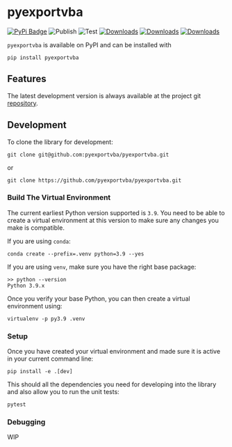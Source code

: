 # pyexportvba

[![PyPi Badge](https://img.shields.io/pypi/v/pyexportvba)](https://pypi.org/project/pyexportvba/)
![Publish](https://github.com/pyexportvba/pyexportvba/workflows/Publish/badge.svg)
![Test](https://github.com/pyexportvba/pyexportvba/workflows/Test/badge.svg)
[![Downloads](https://static.pepy.tech/personalized-badge/pyexportvba?period=week&units=international_system&left_color=black&right_color=orange&left_text=Last%20Week)](https://pepy.tech/project/pyexportvba)
[![Downloads](https://static.pepy.tech/personalized-badge/pyexportvba?period=month&units=international_system&left_color=black&right_color=orange&left_text=Month)](https://pepy.tech/project/pyexportvba)
[![Downloads](https://static.pepy.tech/personalized-badge/pyexportvba?period=total&units=international_system&left_color=black&right_color=orange&left_text=Total)](https://pepy.tech/project/pyexportvba)

`pyexportvba` is available on PyPI and can be installed with

    pip install pyexportvba

## Features

The latest development version is always available at the project git
[repository](https://github.com/pyexportvba/pyexportvba).

## Development

To clone the library for development:

    git clone git@github.com:pyexportvba/pyexportvba.git

or

    git clone https://github.com/pyexportvba/pyexportvba.git

### Build The Virtual Environment

The current earliest Python version supported is `3.9`.
You need to be able to create a virtual environment at this version to make sure any changes you make is compatible.

If you are using `conda`:

    conda create --prefix=.venv python=3.9 --yes

If you are using `venv`, make sure you have the right base package:

    >> python --version
    Python 3.9.x

Once you verify your base Python, you can then create a virtual environment using:

    virtualenv -p py3.9 .venv

### Setup

Once you have created your virtual environment and made sure it is active in your current command line:

    pip install -e .[dev]

This should all the dependencies you need for developing into the library and also allow you to run the unit tests:

    pytest

### Debugging

 WIP
